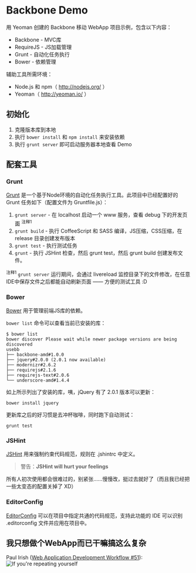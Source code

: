Backbone Demo
======

用 Yeoman 创建的 Backbone 移动 WebApp 项目示例，包含以下内容：

* Backbone - MVC库
* RequireJS - JS加载管理
* Grunt - 自动化任务执行
* Bower - 依赖管理

辅助工具所需环境：

* Node.js 和 npm（ http://nodejs.org/ ）
* Yeoman（ http://yeoman.io/ ）


## 初始化

1. 克隆版本库到本地
2. 执行 `bower install` 和 `npm install` 来安装依赖
3. 执行 `grunt server` 即可启动服务器本地查看 Demo

## 配套工具

### Grunt

[Grunt](http://gruntjs.com/) 是一个基于Node环境的自动化任务执行工具。此项目中已经配置好的 Grunt 任务如下（配置文件为 Gruntfile.js）：

1. `grunt server` - 在 localhost 启动一个 www 服务，查看 debug 下的开发页面 <sup>注释1</sup>
2. `grunt build` - 执行 CoffeeScript 和 SASS 编译，JS压缩，CSS压缩，在 release 目录创建发布版本
3. `grunt test` - 执行测试任务
4. `grunt` - 执行 JSHint 检查，然后 grunt test，然后 grunt build 创建发布文件。

<sup>注释1</sup> `grunt server` 运行期间，会通过 livereload 监控目录下的文件修改，在任意IDE中保存文件之后都能自动刷新页面 —— 方便的测试工具 :D

### Bower

[Bower](http://bower.io/) 用于管理前端JS库的依赖。

`bower list` 命令可以查看当前已安装的库：
```shell
$ bower list
bower discover Please wait while newer package versions are being discovered
usebb
├── backbone-amd#1.0.0
├── jquery#2.0.0 (2.0.1 now available)
├── modernizr#2.6.2
├── requirejs#2.1.6
├── requirejs-text#2.0.6
└── underscore-amd#1.4.4
```
如上所示列出了安装的库，咦，jQuery 有了 2.0.1 版本可以更新：
```shell
bower install jquery
```
更新库之后的好习惯是去冲杯咖啡，同时跑下自动测试：
```shell
grunt test
```

### JSHint

[JSHint](http://www.jshint.com/) 用来强制约束代码规范，规则在 .jshintrc 中定义。  

> 警告：**JSHint will hurt your feelings**

所有人初次使用都会很难过的，别紧张……慢慢改，挺过去就好了（而且我已经把一些太变态的配置关掉了 XD）

### EditorConfig

[EditorConfig](http://editorconfig.org/) 可以在项目中指定共通的代码规范，支持此功能的 IDE 可以识别 .editorconfig 文件并应用在项目中。

## 我只想做个WebApp而已干嘛搞这么复杂

Paul Irish ([Web Application Development Workflow #51](https://dl.dropboxusercontent.com/u/39519/talks/html5dc-workflow/index.html#51)):  
![If you're repeating yourself](https://f.cloud.github.com/assets/215282/567659/17cd9816-c6bc-11e2-998b-f4336db8a8b1.png)
